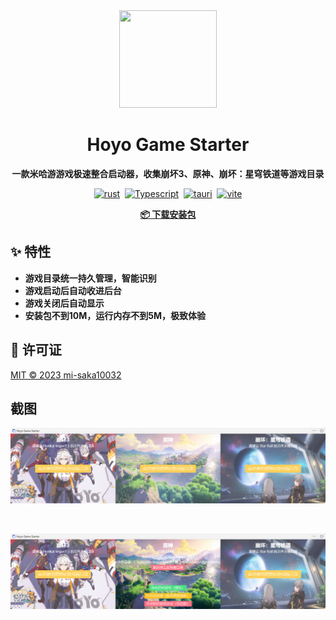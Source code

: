 <div align="center">
  <img src="./public/favicon.ico" width="156" height="156" />

  <h1>Hoyo Game Starter</h1>

  <strong>一款米哈游游戏极速整合启动器，收集崩坏3、原神、崩坏：星穹铁道等游戏目录</strong>

  <div>
  
  [![rust](https://img.shields.io/badge/rust-1.73.0-blue)](https://www.rust-lang.org/)&nbsp;&nbsp;[![Typescript](https://img.shields.io/badge/typescript-5.3.3-blue)](https://www.typescriptlang.org/)&nbsp;&nbsp;[![tauri](https://img.shields.io/badge/tauri-1.5-brightgreen)](https://tauri.app/)&nbsp;&nbsp;[![vite](https://img.shields.io/badge/vite-5.0.11-brightgreen)](https://vitejs.dev/)

  </div>
  
  <a href="https://github.com/mi-saka10032/hoyo-game-starter/releases" target="blank"><strong>📦️ 下载安装包</strong></a>

</div>

## ✨ 特性

- **游戏目录统一持久管理，智能识别**
- **游戏启动后自动收进后台**
- **游戏关闭后自动显示**
- **安装包不到10M，运行内存不到5M，极致体验**

## 📜 许可证

[MIT © 2023 mi-saka10032](./LICENSE)

## 截图

![main](./images/main.png)

<br />

![pick](./images/pick.png)